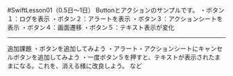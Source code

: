 #SwiftLesson01（0.5日〜1日）
Buttonとアクションのサンプルです。
・ボタン１：ログを表示
・ボタン２：アラートを表示
・ボタン３：アクションシートを表示
・ボタン４：画面遷移
・ボタン５：テキスト表示が変化
***
追加課題
・ボタンを追加してみよう
・アラート・アクションシートにキャンセルボタンを追加してみよう
・一度ボタン５を押すと、テキストが表示されたままになる。これを、消える様に改良しよう。
など
